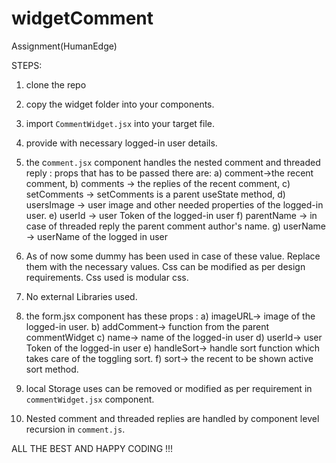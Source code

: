 # widgetComment
Assignment(HumanEdge)

STEPS:

1. clone the repo
2. copy the widget folder into your components.
3. import `CommentWidget.jsx` into your target file.
4. provide with necessary logged-in user details.
5. the c`omment.jsx` component handles the nested comment and threaded reply :
    props that has to be passed there are:
   a) comment->the recent comment, b) comments -> the replies of the recent comment, c) setComments -> setComments is a parent useState method, d) usersImage -> user image and other needed properties of the logged-in user. e) userId -> user Token of the logged-in user f) parentName -> in case of threaded reply the parent comment author's name. g) userName -> userName of the logged in user

6. As of now some dummy has been used in case of these value. Replace them with the necessary values.
      Css can be modified as per design requirements. Css used is modular css.

7. No external Libraries used.

8. the form.jsx component has these props : a) imageURL-> image of the logged-in user. b) addComment-> function from the parent commentWidget c) name-> name of the logged-in user d) userId-> user Token of the logged-in user e) handleSort-> handle sort function which takes care of the toggling sort. f) sort-> the recent to be shown active sort method.

9. local Storage uses can be removed or modified as per requirement in `commentWidget.jsx` component.

10. Nested comment and threaded replies are handled by component level recursion in `comment.js`.

ALL THE BEST AND HAPPY CODING !!!
